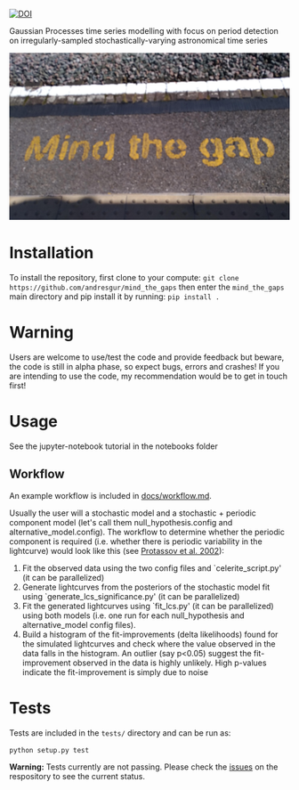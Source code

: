 [![DOI](https://zenodo.org/badge/727285474.svg)](https://doi.org/10.5281/zenodo.14253753)

Gaussian Processes time series modelling with focus on period detection on irregularly-sampled stochastically-varying astronomical time series

![Mind The Gaps](https://github.com/andresgur/mind_the_gaps/blob/main/docs/mind_the_gaps.jpg)


# Installation
To install the repository, first clone to your compute:
`git clone https://github.com/andresgur/mind_the_gaps`
then enter the `mind_the_gaps` main directory and pip install it by running:
 `pip install .`
# Warning
Users are welcome to use/test the code and provide feedback but beware, the code is still in alpha phase, so expect bugs, errors and crashes! If you are intending to use the code, my recommendation would be to get in touch first!
# Usage
See the jupyter-notebook tutorial in the notebooks folder

## Workflow

An example workflow is included in [docs/workflow.md](docs/workflow.md).

Usually the user will a stochastic model and a stochastic + periodic component model (let's call them null_hypothesis.config and alternative_model.config). The workflow to determine whether the periodic component is required (i.e. whether there is periodic variability in the lightcurve) would look like this (see [Protassov et al. 2002](https://pages.github.com/](https://ui.adsabs.harvard.edu/abs/2002ApJ...571..545P/abstract))):
1. Fit the observed data using the two config files and `celerite_script.py' (it can be parallelized)
2. Generate lightcurves from the posteriors of the stochastic model fit using `generate_lcs_significance.py' (it can be parallelized)
3. Fit the generated lightcurves using `fit_lcs.py' (it can be parallelized) using both models (i.e. one run for each null_hypothesis and alternative_model config files).
4. Build a histogram of the fit-improvements (delta likelihoods) found for the simulated lightcurves and check where the value observed in the data falls in the histogram. An outlier (say p<0.05) suggest the fit-improvement observed in the data is highly unlikely. High p-values indicate the fit-improvement is simply due to noise


# Tests
Tests are included in the `tests/` directory and can be run as:
```
python setup.py test
```
**Warning:** Tests currently are not passing. Please check the [issues](https://github.com/andresgur/mind_the_gaps/issues/13) on the respository to see the current status.
